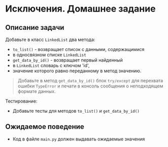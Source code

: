 # Исключения. Домашнее задание

## Описание задачи
Добавьте в класс `LinkedList` два метода:

- `to_list()` - возвращает список с данными, содержащимися 
- в односвязном списке `LinkedList`
- `get_data_by_id()` - возвращает первый найденный 
- в `LinkedList` словарь с ключом 'id', 
- значение которого равно переданному в метод значению. 

> Добавьте в метод `get_data_by_id()` блок `try/except` 
> для перехвата ошибки `TypeError` и печати в консоль сообщения 
> о неподходящем формате данных.

Тестирование:
- Добавьте тесты для методов `to_list()` и `get_data_by_id()`

## Ожидаемое поведение
- Код в файле `main.py` должен выдавать ожидаемые значения


